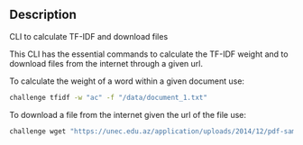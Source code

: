 ## Description
CLI to calculate TF-IDF and download files

This CLI has the essential commands to calculate the TF-IDF weight and to download files from the internet through a given url.

To calculate the weight of a word within a given document use:

```bash 
challenge tfidf -w "ac" -f "/data/document_1.txt"
```

To download a file from the internet given the url of the file use:
```bash 
challenge wget "https://unec.edu.az/application/uploads/2014/12/pdf-sample.pdf" -d "/tmp" -f "file.pdf"
```


